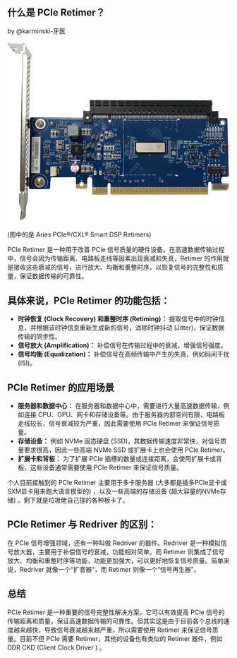 什么是 PCIe Retimer？
--------------------

by @karminski-牙医

![pcie-retimer image from asteralabs](assets/images/pcie-retimer.webp)

(图中的是 Aries PCIe®/CXL® Smart DSP Retimers)


PCIe Retimer 是一种用于改善 PCIe 信号质量的硬件设备。在高速数据传输过程中，信号会因为传输距离、电路板走线等因素出现衰减和失真，Retimer 的作用就是接收这些衰减的信号，进行放大、均衡和重整时序，以恢复信号的完整性和质量，保证数据传输的可靠性。


## 具体来说，PCIe Retimer 的功能包括：

* **时钟恢复 (Clock Recovery) 和重整时序 (Retiming)：** 提取信号中的时钟信息，并根据该时钟信息重新生成新的信号，消除时钟抖动 (Jitter)，保证数据传输的同步性。
* **信号放大 (Amplification)：** 补偿信号在传输过程中的衰减，增强信号强度。
* **信号均衡 (Equalization)：** 补偿信号在高频传输中产生的失真，例如码间干扰 (ISI)。

## PCIe Retimer 的应用场景

* **服务器和数据中心：** 在服务器和数据中心中，需要进行大量高速数据传输，例如连接 CPU、GPU、网卡和存储设备等。由于服务器内部空间有限，电路板走线较长，信号衰减较为严重，因此需要使用 PCIe Retimer 来保证信号质量。
* **存储设备：** 例如 NVMe 固态硬盘 (SSD)，其数据传输速度非常快，对信号质量要求很高，因此一些高端 NVMe SSD 或扩展卡上也会使用 PCIe Retimer。
* **扩展卡和背板：** 为了扩展 PCIe 插槽的数量或连接距离，会使用扩展卡或背板，这些设备通常需要使用 PCIe Retimer 来保证信号质量。

个人目前接触到的 PCIe Retimer 主要用于多卡服务器 (大多都是插多PCIe显卡或SXM显卡用来跑大语言模型的) ，以及一些高端的存储设备 (超大容量的NVMe存储) 。剩下就是垃圾佬自己搓的各种板卡了。

## PCIe Retimer 与 Redriver 的区别：

在 PCIe 信号增强领域，还有一种叫做 Redriver 的器件。Redriver 是一种模拟信号放大器，主要用于补偿信号的衰减，功能相对简单。而 Retimer 则集成了信号放大、均衡和重整时序等功能，功能更加强大，可以更好地恢复信号质量。简单来说，Redriver 就像一个“扩音器”，而 Retimer 则像一个“信号再生器”。

## 总结

PCIe Retimer 是一种重要的信号完整性解决方案，它可以有效提高 PCIe 信号的传输距离和质量，保证高速数据传输的可靠性。但其实这是由于目前各个总线的速度越来越快，导致信号衰减越来越严重，所以需要使用 Retimer 来保证信号质量。目前不但 PCIe 需要 Retimer，其他的设备也有类似的 Retimer 器件，例如DDR CKD (Client Clock Driver ) 。


